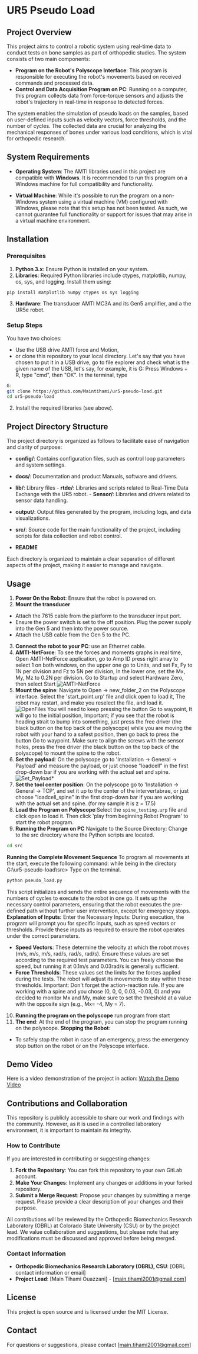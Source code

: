 # UR5 Pseudo Load


## Project Overview

This project aims to control a robotic system using real-time data to conduct tests on bone samples as part of orthopedic studies. The system consists of two main components:

- **Program on the Robot's Polyscope Interface**: This program is responsible for executing the robot's movements based on received commands and processed data.
- **Control and Data Acquisition Program on PC**: Running on a computer, this program collects data from force-torque sensors and adjusts the robot's trajectory in real-time in response to detected forces.

The system enables the simulation of pseudo loads on the samples, based on user-defined inputs such as velocity vectors, force thresholds, and the number of cycles. The collected data are crucial for analyzing the mechanical responses of bones under various load conditions, which is vital for orthopedic research.


## System Requirements

- **Operating System**: The AMTI libraries used in this project are compatible with **Windows**. It is recommended to run this program on a Windows machine for full compatibility and functionality.

- **Virtual Machine**: While it's possible to run the program on a non-Windows system using a virtual machine (VM) configured with Windows, please note that this setup has not been tested. As such, we cannot guarantee full functionality or support for issues that may arise in a virtual machine environment.


## Installation

### Prerequisites

1. **Python 3.x**: Ensure Python is installed on your system.
2. **Libraries**: Required Python libraries include ctypes, matplotlib, numpy, os, sys, and logging. Install them using:
```sh
pip install matplotlib numpy ctypes os sys logging
```
3. **Hardware**: The transducer AMTI MC3A and its Gen5 amplifier, and a the UR5e robot.


### Setup Steps

You have two choices: 
- Use the USB drive AMTI force and Motion, 
- or clone this repository to your local directory. Let's say that you have chosen to put it in a USB drive, go to file explorer and check what is the given name of the USB, let's say, for example, it is G:
Press Windows + R, type "cmd", then "OK". In the terminal, type
```sh
G:
git clone https://github.com/Maintihami/ur5-pseudo-load.git
cd ur5-pseudo-load
```
2. Install the required libraries (see above).

## Project Directory Structure

The project directory is organized as follows to facilitate ease of navigation and clarity of purpose:

  - **config/**: Contains configuration files, such as control loop parameters and system settings.
  - **docs/**: Documentation and product Manuals, software and drivers.
  - **lib/**: Library files
        - **rtde/**: Libraries and scripts related to Real-Time Data Exchange with the UR5 robot.
        - **Sensor/**: Libraries and drivers related to sensor data handling.

  - **output/**: Output files generated by the program, including logs, and data visualizations.
  - **src/**: Source code for the main functionality of the project, including scripts for data collection and robot control.
  - **README**

Each directory is organized to maintain a clear separation of different aspects of the project, making it easier to manage and navigate.


## Usage

1. **Power On the Robot**: Ensure that the robot is powered on.
2. **Mount the transducer**
- Attach the 7615 cable from the platform to the transducer input port.
- Ensure the power switch is set to the off position. Plug the power supply into the Gen 5 and then into the power source.
- Attach the USB cable from the Gen 5 to the PC.
3. **Connect the robot to your PC**: use an Ethernet cable.
4. **AMTI-NetForce**: To see the forces and moments graphs in real time, Open AMTI-NetForce application, go to Amp ID press right array to select 1 on both windows, on the upper one go to Units, and set Fx, Fy to 1N per division and Fz to 5N per division, In the lower one, set the Mx, My, Mz to 0.2N per division.
Go to Startup and select Hardware Zero, then select Start
![AMTI-NetForce](C:\Users\maint\Videos\amti.jpg)
5. **Mount the spine**:
Navigate to Open -> new_folder_2 on the Polyscope interface.
Select the 'start_point.urp' file and click open to load it, The robot may restart, and make you reselect the file, and load it.
![OpenFiles](C:\Users\maint\Videos\open_files.jpg)
You will need to keep pressing the button Go to waypoint, It will go to the initial position, Important; if you see that the robot is heading strait to bump into something, just press the free driver (the black button on the top back of the polyscope) while you are moving the robot with your hand to a safest position, then go back to press the button Go to waypoint.
Make sure to align the screws with the sensor holes, press the free driver (the black button on the top back of the polyscope) 
to mount the spine to the robot.
6. **Set the payload**: On the polyscope go to 'Installation -> General -> Payload' and measure the payload, or just choose "loadcell" in the first drop-down bar if you are working with the actual set and spine.
![Set_Payload*](C:\Users\maint\Videos\set_payload.jpg)
7. **Set the tool center position**: On the polyscope go to 'Installation -> General -> TCP', and set it up to the center of the intervertabrae, or just choose "loadcell_spine" in the first drop-down bar if you are working with the actual set and spine.
(for my sample it is z = 17.5)
8. **Load the Program on Polyscope**:Select the `spine_testing.urp` file and click open to load it.
Then click 'play from beginning Robot Program' to start the robot program.
9. **Running the Program on PC**
Navigate to the Source Directory: Change to the src directory where the Python scripts are located.
```sh
cd src
```
**Running the Complete Movement Sequence**
To program all movements at the start, execute the following command:
while being in the directory G:\ur5-pseudo-load\src>
Type on the terminal.
```sh
python pseudo_load.py
```
This script initializes and sends the entire sequence of movements with the numbers of cycles to execute to the robot in one go. It sets up the necessary control parameters, ensuring that the robot executes the pre-defined path without further user intervention, except for emergency stops.
**Explanation of Inputs:**
Enter the Necessary Inputs: During execution, the program will prompt you for specific inputs, such as speed vectors or thresholds. Provide these inputs as required to ensure the robot operates under the correct parameters.
- **Speed Vectors**: These determine the velocity at which the robot moves (m/s, m/s, m/s, rad/s, rad/s, rad/s). Ensure these values are set according to the required test parameters. You can freely choose the speed, but running it at 0.1m/s and 0.03rad/s is generally sufficient.
- **Force Thresholds**: These values set the limits for the forces applied during the tests. The robot will adjust its movements to stay within these thresholds.
Important: Don't forget the action-reaction rule. If you are working with a spine and you chose (0, 0, 0, 0.03, -0.03, 0) and you decided to monitor Mx and My, make sure to set the threshold at a value with the opposite sign (e.g., Mx= -4, My = 7).
10. **Running the program on the polyscope** run program from start
11. **The end**: At the end of the program, you can stop the program running on the polyscope.
**Stopping the Robot**:
- To safely stop the robot in case of an emergency, press the emergency stop button on the robot or on the Polyscope interface.

## Demo Video

Here is a video demonstration of the project in action:
[Watch the Demo Video](https://youtu.be/swfLqq4LzLc)


## Contributions and Collaboration

This repository is publicly accessible to share our work and findings with the community. However, as it is used in a controlled laboratory environment, it is important to maintain its integrity.


### How to Contribute

If you are interested in contributing or suggesting changes:
1. **Fork the Repository**: You can fork this repository to your own GitLab account.
2. **Make Your Changes**: Implement any changes or additions in your forked repository.
3. **Submit a Merge Request**: Propose your changes by submitting a merge request. Please provide a clear description of your changes and their purpose.

All contributions will be reviewed by the Orthopedic Biomechanics Research Laboratory (OBRL) at Colorado State University (CSU) or by the project lead. We value collaboration and suggestions, but please note that any modifications must be discussed and approved before being merged.

### Contact Information

- **Orthopedic Biomechanics Research Laboratory (OBRL), CSU**: [OBRL contact information or email]
- **Project Lead**: [Main Tihami Ouazzani] - [main.tihami2001@gmail.com]


## License

This project is open source and is licensed under the MIT License.


## Contact

For questions or suggestions, please contact [main.tihami2001@gmail.com]

